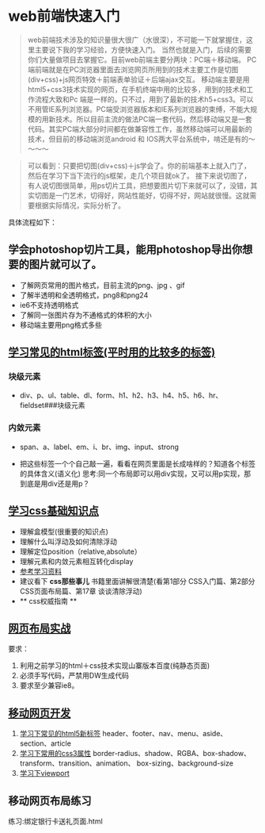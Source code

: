 # web前端快速入门


> web前端技术涉及的知识量很大很广（水很深），不可能一下就掌握住，这里主要说下我的学习经验，方便快速入门。
当然也就是入门，后续的需要你们大量做项目去掌握它。目前web前端主要分两块：PC端＋移动端。
PC端前端就是在PC浏览器里面去浏览网页所用到的技术主要工作是切图(div+css)+js网页特效＋前端表单验证＋后端ajax交互。
移动端主要是用html5+css3技术实现的网页，在手机终端中用的比较多，用到的技术和工作流程大致和Pc 端是一样的。只不过，用到了最新的技术h5+css3。可以不用管IE系列浏览器。PC端受浏览器版本和IE系列浏览器的束缚，不能大规模的用新技术。所以目前主流的做法PC端一套代码，然后移动端又是一套代码。其实PC端大部分时间都在做兼容性工作，虽然移动端可以用最新的技术，但目前的移动端浏览android 和 IOS两大平台系统中，啃还是有的～～～～


> 可以看到：只要把切图(div+css)＋js学会了。你的前端基本上就入门了，然后在学习下当下流行的js框架，走几个项目就ok了。
接下来说切图了，有人说切图很简单，用ps切片工具，把想要图片切下来就可以了，没错，其实切图是一门艺术，切得好，网站性能好，切得不好，网站就很慢。这就需要根据实际情况，实际分析了。



具体流程如下：

## 学会photoshop切片工具，能用photoshop导出你想要的图片就可以了。
* 了解网页常用的图片格式，目前主流的png、jpg 、gif
* 了解半透明和全透明格式，png8和png24
* ie6不支持透明格式
* 了解同一张图片存为不通格式的体积的大小
* 移动端主要用png格式多些

## [学习常见的html标签(平时用的比较多的标签)](http://www.w3school.com.cn/html/html_basic.asp)
### 块级元素
* div、p、ul、table、dl、form、h1、h2、h3、h4、h5、h6、hr、fieldset###块级元素
### 内敛元素
* span、a、label、em、i、br、img、input、strong

* 把这些标签一个个自己敲一遍，看看在网页里面是长成啥样的？知道各个标签的具体含义(语义化)
  思考:同一个布局即可以用div实现，又可以用p实现，那到底是用div还是用p？

## [学习css基础知识点](http://www.w3school.com.cn/css/css_syntax.asp)
* 理解盒模型(很重要的知识点)
* 理解什么叫浮动及如何清除浮动
* 理解定位position（relative,absolute）
* 理解元素和内敛元素相互转化display
* [参考学习资料](http://www.blueidea.com/tech/site/2006/3358_4.asp)	
* 建议看下  **css那些事儿**  书籍里面讲解很清楚(看第1部分 CSS入门篇、第2部分 CSS页面布局篇、第17章 谈谈清除浮动)
* ** css权威指南 ** 

## [网页布局实战](http://www.baidu.com)
要求：
1. 利用之前学习的html＋css技术实现山寨版本百度(纯静态页面)
2. 必须手写代码，严禁用DW生成代码
3. 要求至少兼容ie8。


## [移动网页开发](https://github.com/jtyjty99999/mobileTech)

1. [学习下常见的html5新标签](http://www.w3school.com.cn/html5/index.asp)
	header、footer、nav、menu、aside、section、article	
2. [学习下常用的css3属性](http://www.w3school.com.cn/css3/index.asp)
	border-radius、shadow、RGBA、box-shadow、
	transform、transition、animation、
	box-sizing、background-size
3. [学习下viewport](http://davidbcalhoun.com/2010/viewport-metatag/)

## 移动网页布局练习
  练习:绑定银行卡送礼页面.html






